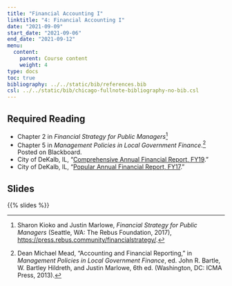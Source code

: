 ```yaml
---
title: "Financial Accounting I"
linktitle: "4: Financial Accounting I"
date: "2021-09-09"
start_date: "2021-09-06"
end_date: "2021-09-12"
menu:
  content:
    parent: Course content
    weight: 4
type: docs
toc: true
bibliography: ../../static/bib/references.bib
csl: ../../static/bib/chicago-fullnote-bibliography-no-bib.csl
---
```


## Required Reading

-   <i class="fas fa-book"></i> Chapter 2 in *Financial Strategy for Public Managers*[^1]
-   <i class="fas fa-book"></i> Chapter 5 in *Management Policies in Local Government Finance*.[^2] Posted on Blackboard.
-   <i class="far fa-file-pdf"></i> City of DeKalb, IL, “[Comprehensive Annual Financial Report, FY19](https://www.cityofdekalb.com/DocumentCenter/View/11397/19-CO-DeKalb-CAFR).”
-   <i class="far fa-file-pdf"></i> City of DeKalb, IL, “[Popular Annual Financial Report, FY17](https://www.cityofdekalb.com/DocumentCenter/View/7729/FY17-Popular-Annual-Financial-Report).</a>”

## Slides

{{% slides %}}

[^1]: Sharon Kioko and Justin Marlowe, *Financial Strategy for Public Managers* (Seattle, WA: The Rebus Foundation, 2017), <https://press.rebus.community/financialstrategy/>.

[^2]: Dean Michael Mead, “Accounting and Financial Reporting,” in *Management Policies in Local Government Finance*, ed. John R. Bartle, W. Bartley Hildreth, and Justin Marlowe, 6th ed. (Washington, DC: ICMA Press, 2013).
